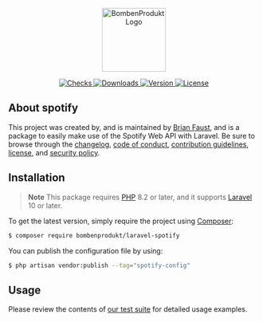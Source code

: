 <p align="center">
    <a href="https://bombenprodukt.com" target="_blank">
        <img src="https://raw.githubusercontent.com/faustbrian/assets/main/logo-text.svg" width="128" alt="BombenProdukt Logo" />
    </a>
</p>

<p align="center">
    <a href="https://github.com/faustbrian/laravel-spotify/actions">
        <img src="https://badge.sh/github/check-runs/bombenprodukt/laravel-spotify" alt="Checks" />
    </a>
    <a href="https://packagist.org/packages/bombenprodukt/laravel-spotify">
        <img src="https://badge.sh/packagist/downloads/bombenprodukt/laravel-spotify" alt="Downloads" />
    </a>
    <a href="https://packagist.org/packages/bombenprodukt/laravel-spotify">
        <img src="https://badge.sh/packagist/version/bombenprodukt/laravel-spotify" alt="Version" />
    </a>
    <a href="https://packagist.org/packages/bombenprodukt/laravel-spotify">
        <img src="https://badge.sh/packagist/license/bombenprodukt/laravel-spotify" alt="License" />
    </a>
</p>

## About spotify

This project was created by, and is maintained by [Brian Faust](https://github.com/faustbrian), and is a package to easily make use of the Spotify Web API with Laravel. Be sure to browse through the [changelog](CHANGELOG.md), [code of conduct](.github/CODE_OF_CONDUCT.md), [contribution guidelines](.github/CONTRIBUTING.md), [license](LICENSE), and [security policy](.github/SECURITY.md).

## Installation

> **Note**
> This package requires [PHP](https://www.php.net/) 8.2 or later, and it supports [Laravel](https://laravel.com/) 10 or later.

To get the latest version, simply require the project using [Composer](https://getcomposer.org/):

```bash
$ composer require bombenprodukt/laravel-spotify
```

You can publish the configuration file by using:

```bash
$ php artisan vendor:publish --tag="spotify-config"
```

## Usage

Please review the contents of [our test suite](/tests) for detailed usage examples.
